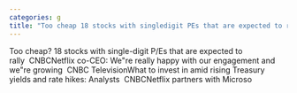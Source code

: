 ```yaml
---
categories: g
title: "Too cheap 18 stocks with singledigit PEs that are expected to rally  CNBC"
---
```

Too cheap? 18 stocks with single-digit P/Es that are expected to rally&nbsp;&nbsp;CNBCNetflix co-CEO: We"re really happy with our engagement and we"re growing&nbsp;&nbsp;CNBC TelevisionWhat to invest in amid rising Treasury yields and rate hikes: Analysts&nbsp;&nbsp;CNBCNetflix partners with Microso